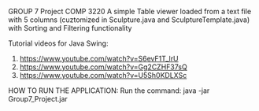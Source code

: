 GROUP 7 Project COMP 3220
A simple Table viewer loaded from a text file with 5 columns (cuztomized in Sculpture.java and SculptureTemplate.java) with Sorting and Filtering functionality

Tutorial videos for Java Swing:
1. https://www.youtube.com/watch?v=S6evF1T_lrU
2. https://www.youtube.com/watch?v=Gg2CZHF37sQ
3. https://www.youtube.com/watch?v=U5Sh0KDLXSc

HOW TO RUN THE APPLICATION:
Run the command: java -jar Group7_Project.jar